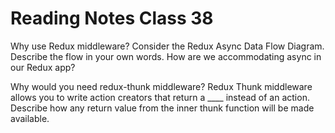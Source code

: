 # Reading Notes Class 38

Why use Redux middleware?
Consider the Redux Async Data Flow Diagram. Describe the flow in your own words.
How are we accommodating async in our Redux app?

Why would you need redux-thunk middleware?
Redux Thunk middleware allows you to write action creators that return a ____ instead of an action.
Describe how any return value from the inner thunk function will be made available.
